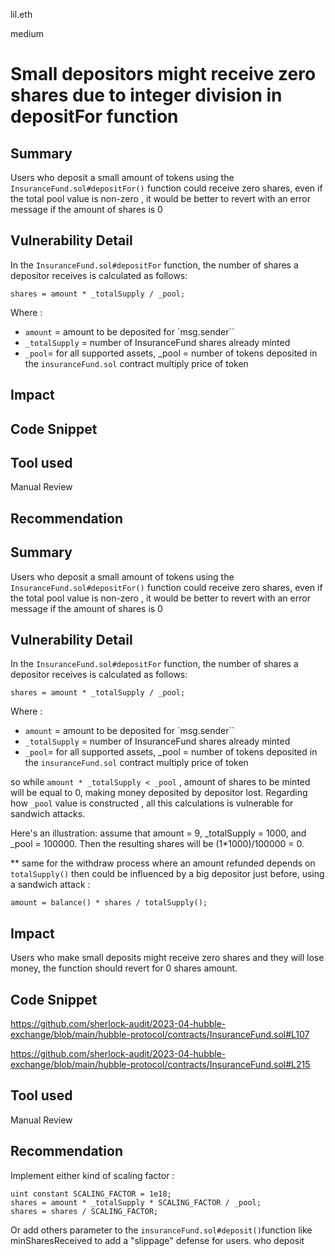 lil.eth

medium

# Small depositors might receive zero shares due to integer division in depositFor function

## Summary
Users who deposit a small amount of tokens using the `InsuranceFund.sol#depositFor()` function could receive zero shares, even if the total pool value is non-zero , it would be better to revert with an error message if the amount of shares is 0

## Vulnerability Detail

In the `InsuranceFund.sol#depositFor` function, the number of shares a depositor receives is calculated as follows:
```solidity
shares = amount * _totalSupply / _pool;
```
Where : 

- `amount` = amount to be deposited for `msg.sender``
- `_totalSupply` = number of InsuranceFund shares already minted
- `_pool`= for all supported assets, _pool = number of tokens deposited in the `insuranceFund.sol` contract multiply price of token



## Impact

## Code Snippet

## Tool used

Manual Review

## Recommendation


## Summary
Users who deposit a small amount of tokens using the `InsuranceFund.sol#depositFor()` function could receive zero shares, even if the total pool value is non-zero , it would be better to revert with an error message if the amount of shares is 0

## Vulnerability Detail

In the `InsuranceFund.sol#depositFor` function, the number of shares a depositor receives is calculated as follows:
```solidity
shares = amount * _totalSupply / _pool;
```
Where : 

- `amount` = amount to be deposited for `msg.sender``
- `_totalSupply` = number of InsuranceFund shares already minted
- `_pool`= for all supported assets, _pool = number of tokens deposited in the `insuranceFund.sol` contract multiply price of token

so while `amount * _totalSupply < _pool` , amount of shares to be minted will be equal to 0, making money deposited by depositor lost.
Regarding how `_pool` value is constructed , all this calculations is vulnerable for sandwich attacks. 

Here's an illustration: assume that amount = 9, _totalSupply = 1000, and _pool = 100000. Then the resulting shares will be (1*1000)/100000 = 0.


** same for the withdraw process where an amount refunded depends on `totalSupply()` then could be influenced by a big depositor just before, using a sandwich attack : 
```solidity
amount = balance() * shares / totalSupply();
```

## Impact

Users who make small deposits might receive zero shares and they will lose money, the function should revert for 0 shares amount.

## Code Snippet
https://github.com/sherlock-audit/2023-04-hubble-exchange/blob/main/hubble-protocol/contracts/InsuranceFund.sol#L107

https://github.com/sherlock-audit/2023-04-hubble-exchange/blob/main/hubble-protocol/contracts/InsuranceFund.sol#L215

## Tool used

Manual Review

## Recommendation

Implement either kind of scaling factor : 
```solidity
uint constant SCALING_FACTOR = 1e18;
shares = amount * _totalSupply * SCALING_FACTOR / _pool;
shares = shares / SCALING_FACTOR;
```

Or add others parameter to the `insuranceFund.sol#deposit()`function like minSharesReceived to add a "slippage" defense for users. who deposit